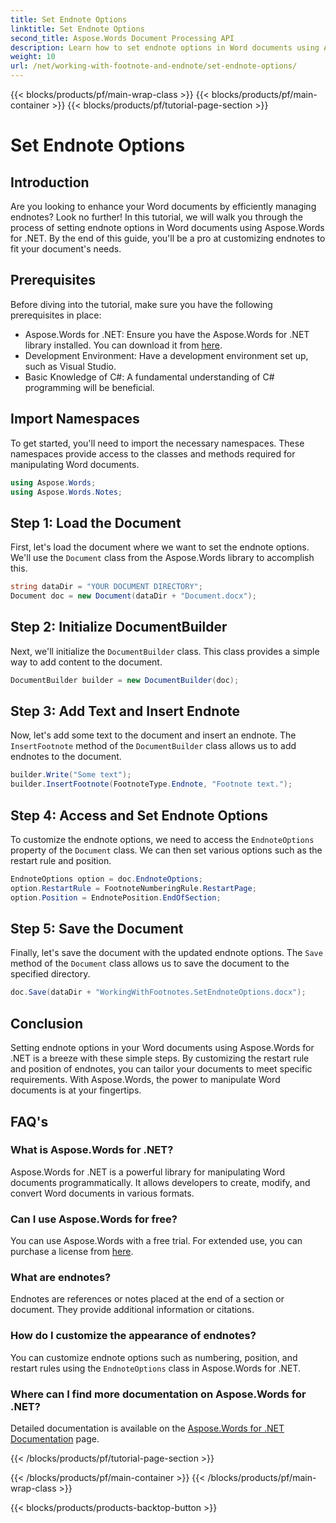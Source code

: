 ```yaml
---
title: Set Endnote Options
linktitle: Set Endnote Options
second_title: Aspose.Words Document Processing API
description: Learn how to set endnote options in Word documents using Aspose.Words for .NET with this comprehensive step-by-step guide.
weight: 10
url: /net/working-with-footnote-and-endnote/set-endnote-options/
---
```


{{< blocks/products/pf/main-wrap-class >}}
{{< blocks/products/pf/main-container >}}
{{< blocks/products/pf/tutorial-page-section >}}

# Set Endnote Options

## Introduction

Are you looking to enhance your Word documents by efficiently managing endnotes? Look no further! In this tutorial, we will walk you through the process of setting endnote options in Word documents using Aspose.Words for .NET. By the end of this guide, you'll be a pro at customizing endnotes to fit your document's needs.

## Prerequisites

Before diving into the tutorial, make sure you have the following prerequisites in place:

- Aspose.Words for .NET: Ensure you have the Aspose.Words for .NET library installed. You can download it from [here](https://releases.aspose.com/words/net/).
- Development Environment: Have a development environment set up, such as Visual Studio.
- Basic Knowledge of C#: A fundamental understanding of C# programming will be beneficial.

## Import Namespaces

To get started, you'll need to import the necessary namespaces. These namespaces provide access to the classes and methods required for manipulating Word documents.

```csharp
using Aspose.Words;
using Aspose.Words.Notes;
```

## Step 1: Load the Document

First, let's load the document where we want to set the endnote options. We'll use the `Document` class from the Aspose.Words library to accomplish this.

```csharp
string dataDir = "YOUR DOCUMENT DIRECTORY";
Document doc = new Document(dataDir + "Document.docx");
```

## Step 2: Initialize DocumentBuilder

Next, we'll initialize the `DocumentBuilder` class. This class provides a simple way to add content to the document.

```csharp
DocumentBuilder builder = new DocumentBuilder(doc);
```

## Step 3: Add Text and Insert Endnote

Now, let's add some text to the document and insert an endnote. The `InsertFootnote` method of the `DocumentBuilder` class allows us to add endnotes to the document.

```csharp
builder.Write("Some text");
builder.InsertFootnote(FootnoteType.Endnote, "Footnote text.");
```

## Step 4: Access and Set Endnote Options

To customize the endnote options, we need to access the `EndnoteOptions` property of the `Document` class. We can then set various options such as the restart rule and position.

```csharp
EndnoteOptions option = doc.EndnoteOptions;
option.RestartRule = FootnoteNumberingRule.RestartPage;
option.Position = EndnotePosition.EndOfSection;
```

## Step 5: Save the Document

Finally, let's save the document with the updated endnote options. The `Save` method of the `Document` class allows us to save the document to the specified directory.

```csharp
doc.Save(dataDir + "WorkingWithFootnotes.SetEndnoteOptions.docx");
```

## Conclusion

Setting endnote options in your Word documents using Aspose.Words for .NET is a breeze with these simple steps. By customizing the restart rule and position of endnotes, you can tailor your documents to meet specific requirements. With Aspose.Words, the power to manipulate Word documents is at your fingertips.

## FAQ's

### What is Aspose.Words for .NET?
Aspose.Words for .NET is a powerful library for manipulating Word documents programmatically. It allows developers to create, modify, and convert Word documents in various formats.

### Can I use Aspose.Words for free?
You can use Aspose.Words with a free trial. For extended use, you can purchase a license from [here](https://purchase.aspose.com/buy).

### What are endnotes?
Endnotes are references or notes placed at the end of a section or document. They provide additional information or citations.

### How do I customize the appearance of endnotes?
You can customize endnote options such as numbering, position, and restart rules using the `EndnoteOptions` class in Aspose.Words for .NET.

### Where can I find more documentation on Aspose.Words for .NET?
Detailed documentation is available on the [Aspose.Words for .NET Documentation](https://reference.aspose.com/words/net/) page.

{{< /blocks/products/pf/tutorial-page-section >}}

{{< /blocks/products/pf/main-container >}}
{{< /blocks/products/pf/main-wrap-class >}}

{{< blocks/products/products-backtop-button >}}
